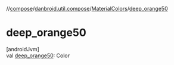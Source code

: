 //[compose](../../../index.md)/[danbroid.util.compose](../index.md)/[MaterialColors](index.md)/[deep_orange50](deep_orange50.md)

# deep_orange50

[androidJvm]\
val [deep_orange50](deep_orange50.md): Color
